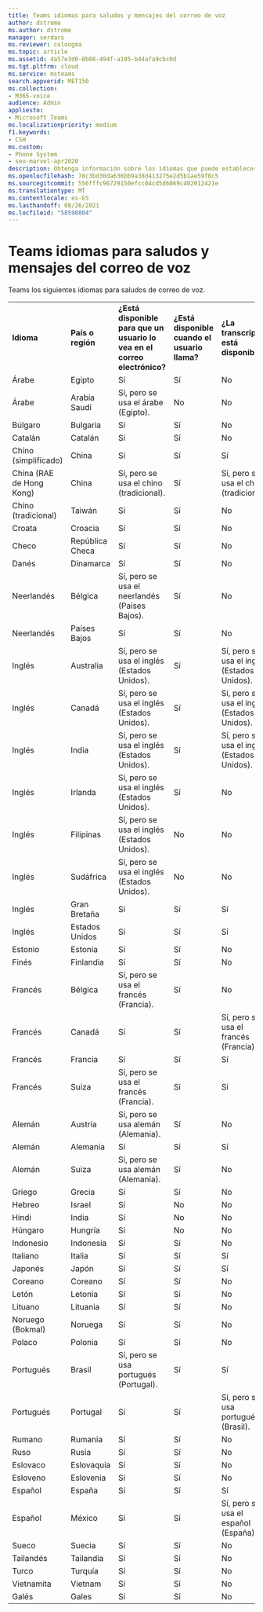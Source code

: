 ```yaml
---
title: Teams idiomas para saludos y mensajes del correo de voz
author: dstrome
ms.author: dstrome
manager: serdars
ms.reviewer: colongma
ms.topic: article
ms.assetid: 4a57e3d0-8b08-494f-a195-b44afa9cbc0d
ms.tgt.pltfrm: cloud
ms.service: msteams
search.appverid: MET150
ms.collection:
- M365-voice
audience: Admin
appliesto:
- Microsoft Teams
ms.localizationpriority: medium
f1.keywords:
- CSH
ms.custom:
- Phone System
- seo-marvel-apr2020
description: Obtenga información sobre los idiomas que puede establecer en Skype Empresarial para los mensajes predeterminados del sistema y los saludos de correo de voz.
ms.openlocfilehash: 78c3bd30da636bb9a38d413275e2d5b1ae59f0c5
ms.sourcegitcommit: 556fffc96729150efcc04cd5d6069c402012421e
ms.translationtype: MT
ms.contentlocale: es-ES
ms.lasthandoff: 08/26/2021
ms.locfileid: "58590804"
---
```

# <a name="teams-languages-for-voicemail-greetings-and-messages"></a>Teams idiomas para saludos y mensajes del correo de voz

Teams los siguientes idiomas para saludos de correo de voz.
  
||||||
|:-------------|:------------------|:--------------------------------------------|:-------------------------------------|:-----------------------------|
|**Idioma**  |**País o región** |**¿Está disponible para que un usuario lo vea en el correo electrónico?** |**¿Está disponible cuando el usuario llama?** |**¿La transcripción está disponible?**  |
|Árabe        |Egipto              |Sí                                          |Sí                                   |No  |
|Árabe        |Arabia Saudí       |Sí, pero se usa el árabe (Egipto).             |No                                    |No  |
|Búlgaro     |Bulgaria           |Sí                                          |Sí                                   |No  |
|Catalán       |Catalán            |Sí                                          |Sí                                   |No  |
|Chino (simplificado)   |China     |Sí                                          |Sí                                   |Sí |
|China (RAE de Hong Kong)    |China     |Sí, pero se usa el chino (tradicional).      |Sí                                   |Sí, pero se usa el chino (tradicional). |
|Chino (tradicional)  |Taiwán    |Sí                                          |Sí                                   |No  |
|Croata      |Croacia            |Sí                                          |Sí                                   |No  |
|Checo         |República Checa     |Sí                                          |Sí                                   |No  |
|Danés        |Dinamarca            |Sí                                          |Sí                                   |No  |
|Neerlandés         |Bélgica            |Sí, pero se usa el neerlandés (Países Bajos).        |Sí                                   |No  |
|Neerlandés         |Países Bajos        |Sí                                          |Sí                                   |No  |
|Inglés       |Australia          |Sí, pero se usa el inglés (Estados Unidos).    |Sí                                   |Sí, pero se usa el inglés (Estados Unidos). |
|Inglés       |Canadá             |Sí, pero se usa el inglés (Estados Unidos).    |Sí                                   |Sí, pero se usa el inglés (Estados Unidos). |
|Inglés       |India              |Sí, pero se usa el inglés (Estados Unidos).    |Sí                                   |Sí, pero se usa el inglés (Estados Unidos). |
|Inglés       |Irlanda            |Sí, pero se usa el inglés (Estados Unidos).    |Sí                                   |No  |
|Inglés       |Filipinas        |Sí, pero se usa el inglés (Estados Unidos).    |No                                    |No  |
|Inglés       |Sudáfrica       |Sí, pero se usa el inglés (Estados Unidos).    |No                                    |No  |
|Inglés       |Gran Bretaña      |Sí                                          |Sí                                   |Sí |
|Inglés       |Estados Unidos      |Sí                                          |Sí                                   |Sí |
|Estonio      |Estonia            |Sí                                          |Sí                                   |No  |
|Finés       |Finlandia            |Sí                                          |Sí                                   |No  |
|Francés        |Bélgica            |Sí, pero se usa el francés (Francia).            |Sí                                   |No  |
|Francés        |Canadá             |Sí                                          |Sí                                   |Sí, pero se usa el francés (Francia).   |
|Francés        |Francia             |Sí                                          |Sí                                   |Sí |
|Francés        |Suiza        |Sí, pero se usa el francés (Francia).            |Sí                                   |Sí |
|Alemán        |Austria            |Sí, pero se usa alemán (Alemania).           |Sí                                   |No  |
|Alemán        |Alemania            |Sí                                          |Sí                                   |Sí |
|Alemán        |Suiza        |Sí, pero se usa alemán (Alemania).           |Sí                                   |No  |
|Griego         |Grecia             |Sí                                          |Sí                                   |No  |
|Hebreo        |Israel             |Sí                                          |No                                    |No  |
|Hindi         |India              |Sí                                          |No                                    |No  |
|Húngaro     |Hungría            |Sí                                          |No                                    |No  |
|Indonesio    |Indonesia          |Sí                                          |Sí                                   |No  |
|Italiano       |Italia              |Sí                                          |Sí                                   |Sí |
|Japonés      |Japón              |Sí                                          |Sí                                   |Sí |
|Coreano        |Coreano             |Sí                                          |Sí                                   |No  |
|Letón       |Letonia             |Sí                                          |Sí                                   |No  |
|Lituano    |Lituania          |Sí                                          |Sí                                   |No  |
|Noruego (Bokmal)   |Noruega      |Sí                                          |Sí                                   |No  |
|Polaco        |Polonia             |Sí                                          |Sí                                   |No  |
|Portugués    |Brasil             |Sí, pero se usa portugués (Portugal).      |Sí                                   |Sí |
|Portugués    |Portugal           |Sí                                          |Sí                                   |Sí, pero se usa portugués (Brasil).  |
|Rumano      |Rumania            |Sí                                          |Sí                                   |No  |
|Ruso       |Rusia             |Sí                                          |Sí                                   |No  |
|Eslovaco        |Eslovaquia           |Sí                                          |Sí                                   |No  |
|Esloveno     |Eslovenia           |Sí                                          |Sí                                   |No  |
|Español       |España              |Sí                                          |Sí                                   |Sí |
|Español       |México             |Sí                                          |Sí                                   |Sí, pero se usa el español (España).   |
|Sueco       |Suecia             |Sí                                          |Sí                                   |No  |
|Tailandés          |Tailandia           |Sí                                          |Sí                                   |No  |
|Turco       |Turquía             |Sí                                          |Sí                                   |No  |
|Vietnamita    |Vietnam            |Sí                                          |Sí                                   |No  |
|Galés         |Gales              |Sí                                          |Sí                                   |No  |

 
